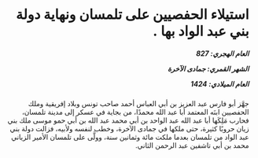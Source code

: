 <h1 dir="rtl">استيلاء الحفصيين على تلمسان ونهاية دولة بني عبد الواد بها .</h1>

<h5 dir="rtl">العام الهجري:  827

الشهر القمري: جمادى الآخرة

العام الميلادي: 1424</h5>

<p dir="rtl">جهَّز أبو فارس عبد العزيز بن أبي العباس أحمد صاحب تونس وبلاد إفريقية وملك الحفصيين ابنَه المعتمد أبا عبد الله محمدًا، من بجاية في عسكر إلى مدينة تلمسان، فحارب مَلِكَها أبا عبد الله عبد الواحد بن أبي محمد عبد الله بن أبي حمو موسى ملك بني زيان حروبًا كثيرة، حتى ملكها في جمادى الآخرة، وخطب لنفسه ولأبيه، فزالت دولة بني عبد الواد من تلمسان بعدما ملكت مائة وثمانين سنة، وولَّى على تلمسان الأمير الزياني محمد بن أبي تاشفين عبد الرحمن الثاني.</p></br>
